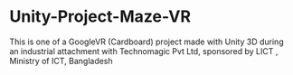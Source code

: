 # Unity-Project-Maze-VR
This is one of a GoogleVR (Cardboard) project made with Unity 3D during an industrial attachment with Technomagic Pvt Ltd, sponsored by LICT , Ministry of ICT, Bangladesh

